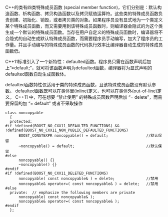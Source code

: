 C++的类有四类特殊成员函数 (special member function)，它们分别是：默认构造函数、析构函数、拷贝构造函数以及拷贝赋值运算符。这些类的特殊成员函数负责创建、初始化、销毁，或者拷贝类的对象。如果程序员没有显式地为一个类定义某个特殊成员函数，而又需要用到该特殊成员函数时，则编译器会隐式的为这个类生成一个默认的特殊成员函数。当存在用户自定义的特殊成员函数时，编译器将不会隐式的自动生成默认特殊成员函数，而需要程序员手动编写，加大了程序员的工作量。并且手动编写的特殊成员函数的代码执行效率比编译器自动生成的特殊成员函数低。

C++11标准引入了一个新特性：defaulted函数。程序员只需在函数声明后加上”=default;”，就可将该函数声明为defaulted函数，编译器将为显式声明的defaulted函数自动生成函数体。

defaulted函数特性仅适用于类的特殊成员函数，且该特殊成员函数没有默认参数。
defaulted函数既可以在类体里(inline)定义，也可以在类体外(out-of-line)定义。
C++11 中，可在想要 “禁止使用” 的特殊成员函数声明后加 “= delete”，而需要保留的加 “= default” 或者不采取操作

```
class noncopyable
  {
  protected:
#if !defined(BOOST_NO_CXX11_DEFAULTED_FUNCTIONS) && !defined(BOOST_NO_CXX11_NON_PUBLIC_DEFAULTED_FUNCTIONS)
      BOOST_CONSTEXPR noncopyable() = default;                 //默认保留
      ~noncopyable() = default;                                //默认保留
#else
      noncopyable() {}
      ~noncopyable() {}
#endif
#if !defined(BOOST_NO_CXX11_DELETED_FUNCTIONS)
      noncopyable( const noncopyable& ) = delete;              //禁用
      noncopyable& operator=( const noncopyable& ) = delete;   //禁用
#else
  private:  // emphasize the following members are private
      noncopyable( const noncopyable& );
      noncopyable& operator=( const noncopyable& );
#endif
  };
```